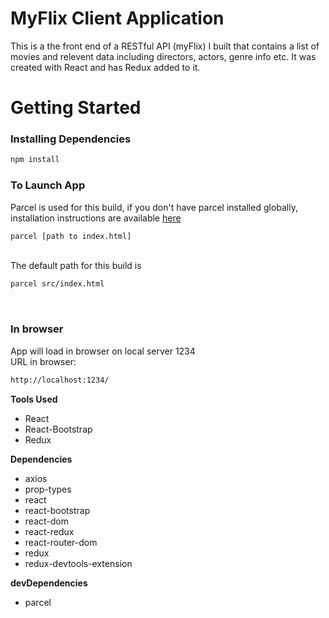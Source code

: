 # MyFlix Client Application
This is a the front end of a RESTful API (myFlix) I built that contains a list of movies and relevent data including directors, actors, genre info etc.  It was created with React and has Redux added to it.  


# Getting Started

### Installing Dependencies
```sh
npm install
```


### To Launch App <br>
Parcel is used for this build, if you don't have parcel installed globally, installation instructions are available [here](https://parceljs.org/getting_started.html)<br>
```sh
parcel [path to index.html]
```
<br>
The default path for this build is<br>

```sh
parcel src/index.html
```
<br>

### In browser
App will load in browser on local server 1234<br>
URL in browser:<br>
```sh
http://localhost:1234/
```

__Tools Used__
- React 
- React-Bootstrap 
- Redux

__Dependencies__ 
 - axios
 - prop-types
 - react 
 - react-bootstrap
 - react-dom
 - react-redux
 - react-router-dom
 - redux
 - redux-devtools-extension

 __devDependencies__
 - parcel

 